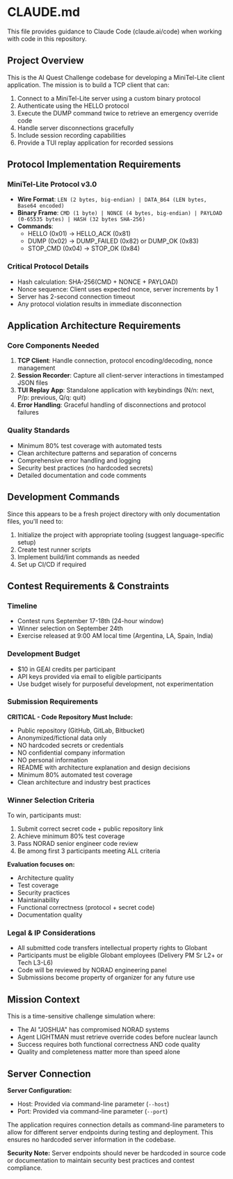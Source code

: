 # CLAUDE.md

This file provides guidance to Claude Code (claude.ai/code) when working with code in this repository.

## Project Overview

This is the AI Quest Challenge codebase for developing a MiniTel-Lite client application. The mission is to build a TCP client that can:

1. Connect to a MiniTel-Lite server using a custom binary protocol
2. Authenticate using the HELLO protocol
3. Execute the DUMP command twice to retrieve an emergency override code
4. Handle server disconnections gracefully
5. Include session recording capabilities
6. Provide a TUI replay application for recorded sessions

## Protocol Implementation Requirements

### MiniTel-Lite Protocol v3.0
- **Wire Format**: `LEN (2 bytes, big-endian) | DATA_B64 (LEN bytes, Base64 encoded)`
- **Binary Frame**: `CMD (1 byte) | NONCE (4 bytes, big-endian) | PAYLOAD (0-65535 bytes) | HASH (32 bytes SHA-256)`
- **Commands**:
  - HELLO (0x01) → HELLO_ACK (0x81)
  - DUMP (0x02) → DUMP_FAILED (0x82) or DUMP_OK (0x83)
  - STOP_CMD (0x04) → STOP_OK (0x84)

### Critical Protocol Details
- Hash calculation: SHA-256(CMD + NONCE + PAYLOAD)
- Nonce sequence: Client uses expected nonce, server increments by 1
- Server has 2-second connection timeout
- Any protocol violation results in immediate disconnection

## Application Architecture Requirements

### Core Components Needed
1. **TCP Client**: Handle connection, protocol encoding/decoding, nonce management
2. **Session Recorder**: Capture all client-server interactions in timestamped JSON files
3. **TUI Replay App**: Standalone application with keybindings (N/n: next, P/p: previous, Q/q: quit)
4. **Error Handling**: Graceful handling of disconnections and protocol failures

### Quality Standards
- Minimum 80% test coverage with automated tests
- Clean architecture patterns and separation of concerns
- Comprehensive error handling and logging
- Security best practices (no hardcoded secrets)
- Detailed documentation and code comments

## Development Commands

Since this appears to be a fresh project directory with only documentation files, you'll need to:

1. Initialize the project with appropriate tooling (suggest language-specific setup)
2. Create test runner scripts
3. Implement build/lint commands as needed
4. Set up CI/CD if required

## Contest Requirements & Constraints

### Timeline
- Contest runs September 17-18th (24-hour window)
- Winner selection on September 24th
- Exercise released at 9:00 AM local time (Argentina, LA, Spain, India)

### Development Budget
- $10 in GEAI credits per participant
- API keys provided via email to eligible participants
- Use budget wisely for purposeful development, not experimentation

### Submission Requirements
**CRITICAL - Code Repository Must Include:**
- Public repository (GitHub, GitLab, Bitbucket)
- Anonymized/fictional data only
- NO hardcoded secrets or credentials
- NO confidential company information
- NO personal information
- README with architecture explanation and design decisions
- Minimum 80% automated test coverage
- Clean architecture and industry best practices

### Winner Selection Criteria
To win, participants must:
1. Submit correct secret code + public repository link
2. Achieve minimum 80% test coverage
3. Pass NORAD senior engineer code review
4. Be among first 3 participants meeting ALL criteria

**Evaluation focuses on:**
- Architecture quality
- Test coverage
- Security practices
- Maintainability
- Functional correctness (protocol + secret code)
- Documentation quality

### Legal & IP Considerations
- All submitted code transfers intellectual property rights to Globant
- Participants must be eligible Globant employees (Delivery PM Sr L2+ or Tech L3-L6)
- Code will be reviewed by NORAD engineering panel
- Submissions become property of organizer for any future use

## Mission Context

This is a time-sensitive challenge simulation where:
- The AI "JOSHUA" has compromised NORAD systems
- Agent LIGHTMAN must retrieve override codes before nuclear launch
- Success requires both functional correctness AND code quality
- Quality and completeness matter more than speed alone

## Server Connection

**Server Configuration:**
- Host: Provided via command-line parameter (`--host`)
- Port: Provided via command-line parameter (`--port`)

The application requires connection details as command-line parameters to allow for different server endpoints during testing and deployment. This ensures no hardcoded server information in the codebase.

**Security Note:** Server endpoints should never be hardcoded in source code or documentation to maintain security best practices and contest compliance.